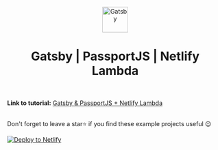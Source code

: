 <p align="center">
  <a href="https://www.meekcode.com/">
    <img alt="Gatsby" src="https://www.meekcode.com/assets/meekcode.png" width="60" />
  </a>
</p>

<h1 align="center">
  Gatsby | PassportJS | Netlify Lambda
</h1>
<br>

**Link to tutorial:** [Gatsby & PassportJS + Netlify Lambda](https://www.meekcode.com/blog/gatsby-passportjs-netlify-lambda)
<br><br>

Don't forget to leave a star:star: if you find these example projects useful :wink:

[![Deploy to Netlify](https://www.netlify.com/img/deploy/button.svg)](https://app.netlify.com/start/deploy?repository=https://github.com/garlen-javier/gatsby-passportjs)